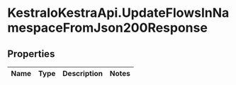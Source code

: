 # KestraIoKestraApi.UpdateFlowsInNamespaceFromJson200Response

## Properties

Name | Type | Description | Notes
------------ | ------------- | ------------- | -------------


